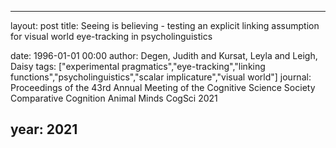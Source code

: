 ---
layout: post
title: Seeing is believing - testing an explicit linking assumption for visual world eye-tracking in psycholinguistics

date: 1996-01-01 00:00
author: Degen, Judith and Kursat, Leyla and Leigh, Daisy
tags: ["experimental pragmatics","eye-tracking","linking functions","psycholinguistics","scalar implicature","visual world"]
journal: Proceedings of the 43rd Annual Meeting of the Cognitive Science Society Comparative Cognition Animal Minds CogSci 2021

year: 2021
-----